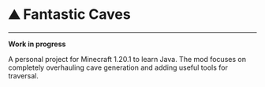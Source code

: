 # ⛰️ Fantastic Caves

---
**Work in progress**

A personal project for Minecraft 1.20.1 to learn Java. 
The mod focuses on completely overhauling cave generation and adding useful tools for traversal.
